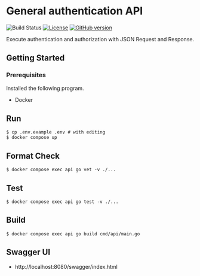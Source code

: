 # General authentication API

![Build Status](https://github.com/gotoeveryone/auth-api/workflows/Build/badge.svg)
[![License](https://img.shields.io/badge/License-BSD%203--Clause-blue.svg)](https://github.com/gotoeveryone/myrecipe/blob/master/LICENSE)
[![GitHub version](https://badge.fury.io/gh/gotoeveryone%2Fauth-api.svg)](https://badge.fury.io/gh/gotoeveryone%2Fauth-api)

Execute authentication and authorization with JSON Request and Response.

## Getting Started

### Prerequisites

Installed the following program.

- Docker

## Run

```
$ cp .env.example .env # with editing
$ docker compose up
```

## Format Check

```
$ docker compose exec api go vet -v ./...
```

## Test

```
$ docker compose exec api go test -v ./...
```

## Build

```
$ docker compose exec api go build cmd/api/main.go
```

## Swagger UI

- http://localhost:8080/swagger/index.html
